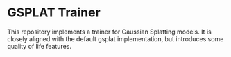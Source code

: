 # GSPLAT Trainer

This repository implements a trainer for Gaussian Splatting models.
It is closely aligned with the default gsplat implementation, but introduces some quality of life features.
